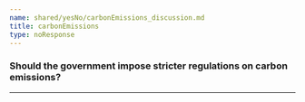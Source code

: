 ```yaml
---
name: shared/yesNo/carbonEmissions_discussion.md
title: carbonEmissions
type: noResponse
---
```


### Should the government impose stricter regulations on carbon emissions?

---

